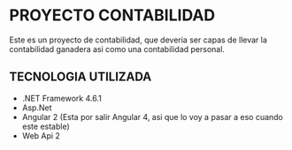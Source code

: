 # PROYECTO CONTABILIDAD

Este es un proyecto de contabilidad, que deveria ser capas de llevar la contabilidad ganadera
asi como una contabilidad personal.

## TECNOLOGIA UTILIZADA

* .NET Framework 4.6.1
* Asp.Net 
* Angular 2 (Esta por salir Angular 4, asi que lo voy a pasar a eso cuando este estable)
* Web Api 2
